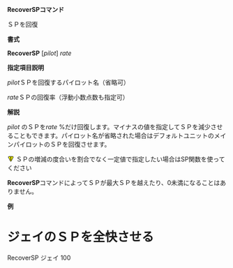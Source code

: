 **RecoverSPコマンド**

ＳＰを回復

**書式**

**RecoverSP** [*pilot*] *rate*

**指定項目説明**

*pilot*ＳＰを回復するパイロット名（省略可）

*rate*ＳＰの回復率（浮動小数点数も指定可）

**解説**

*pilot* のＳＰを*rate* %だけ回復します。マイナスの値を指定してＳＰを減少させることもできます。パイロット名が省略された場合はデフォルトユニットのメインパイロットのＳＰを回復させます。

![](../images/bm0.gif) ＳＰの増減の度合いを割合でなく一定値で指定したい場合はSP関数を使ってください

**RecoverSP**コマンドによってＳＰが最大ＳＰを越えたり、0未満になることはありません。

**例**

# ジェイのＳＰを全快させる

RecoverSP ジェイ 100
